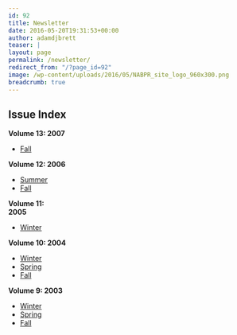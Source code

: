 ```yaml
---
id: 92
title: Newsletter
date: 2016-05-20T19:31:53+00:00
author: adamdjbrett
teaser: |
layout: page
permalink: /newsletter/
redirect_from: "/?page_id=92"
image: /wp-content/uploads/2016/05/NABPR_site_logo_960x300.png
breadcrumb: true
---
```

## **Issue Index**

**Volume 13: 2007**

  * [Fall](/newsletter/nabpr-newsletter-fall-2007/)

**Volume 12: 2006**

  * [Summer](/newsletter/nabpr-newsletter-summer-2006/)
  * [Fall](/newsletter/nabpr-newsletter-fall-2006/)

**Volume 11:  
2005**

  * [Winter](/newsletter/nabpr-newsletter-winter-2005/)

**Volume 10: 2004**

  * [Winter](/newsletter/nabpr-newsletter-winter-2004/)
  * [Spring](/newsletter/nabpr-newsletter-spring-2004/)
  * [Fall](/newsletter/nabpr-newsletter-fall-2004/)

**Volume 9: 2003**

  * [Winter](/newsletter/nabpr-newsletter-winter-2003/)
  * [Spring](/newsletter/nabpr-newsletter-spring-2003/)
  * [Fall](/newsletter/nabpr-newsletter-fall-2003/)

&nbsp;
